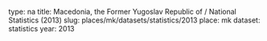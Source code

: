 type: na
title: Macedonia, the Former Yugoslav Republic of / National Statistics (2013)
slug: places/mk/datasets/statistics/2013
place: mk
dataset: statistics
year: 2013
